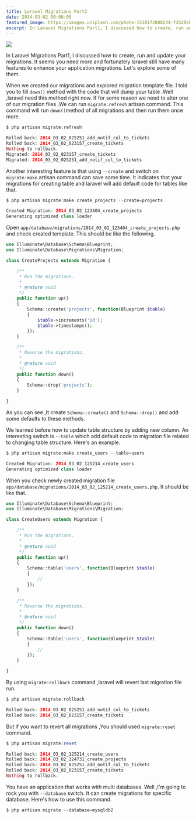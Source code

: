 ```yaml
---
title: Laravel Migrations Part2
date: 2014-03-02 00:00:00
featured_image: https://images.unsplash.com/photo-1530172888244-f3520bbeaa55
excerpt: In Laravel Migrations Part1, I discussed how to create, run and update your migrations. It seems you need more and fortunately laravel still have many features to enhance your application migrations. Let's explore some of them.
---
```


![](https://images.unsplash.com/photo-1530172888244-f3520bbeaa55)

In Laravel Migrations Part1, I discussed how to create, run and update your migrations. It seems you need more and fortunately laravel still have many features to enhance your application migrations. Let's explore some of them.

When we created our migrations and explored migration template file. I told you to fill `down()` method with the code that will dump your table .Well ,laravel need this method right now. If for some reason we need to alter one of our migration files ,We can run `migrate:refresh` artisan command. This command will run `down()`method of all migrations and then run them once more.

```php
$ php artisan migrate:refresh

Rolled back: 2014_03_02_025251_add_notif_col_to_tickets
Rolled back: 2014_03_02_023157_create_tickets
Nothing to rollback.
Migrated: 2014_03_02_023157_create_tickets
Migrated: 2014_03_02_025251_add_notif_col_to_tickets
```

Another interesting feature is that using `--create` and switch on `migrate:make` artisan command can save some time. It indicates that your migrations for creating table and laravel will add default code for tables like that.

```php
$ php artisan migrate:make create_projects --create=projects

Created Migration: 2014_03_02_123404_create_projects
Generating optimized class loader
```

Open `app/database/migrations/2014_03_02_123404_create_projects.php` and check created template. This should be like the following.

```php
use Illuminate\Database\Schema\Blueprint;
use Illuminate\Database\Migrations\Migration;

class CreateProjects extends Migration {

	/**
	 * Run the migrations.
	 *
	 * @return void
	 */
	public function up()
	{
		Schema::create('projects', function(Blueprint $table)
		{
			$table->increments('id');
			$table->timestamps();
		});
	}

	/**
	 * Reverse the migrations.
	 *
	 * @return void
	 */
	public function down()
	{
		Schema::drop('projects');
	}

}
```

As you can see ,It create `Schema::create()` and `Schema::drop()` and add some defaults to these methods.

We learned before how to update table structure by adding new column. An interesting switch is `--table` which add default code to migration file related to changing table structure. Here's an example.

```php
$ php artisan migrate:make create_users --table=users

Created Migration: 2014_03_02_125214_create_users
Generating optimized class loader
```

When you check newly created migration file `app/database/migrations/2014_03_02_125214_create_users.php`. It should be like that.

```php
use Illuminate\Database\Schema\Blueprint;
use Illuminate\Database\Migrations\Migration;

class CreateUsers extends Migration {

	/**
	 * Run the migrations.
	 *
	 * @return void
	 */
	public function up()
	{
		Schema::table('users', function(Blueprint $table)
		{
			//
		});
	}

	/**
	 * Reverse the migrations.
	 *
	 * @return void
	 */
	public function down()
	{
		Schema::table('users', function(Blueprint $table)
		{
			//
		});
	}

}
```

By using `migrate:rollback` command ,laravel will revert last migration file run.

```php
$ php artisan migrate:rollback

Rolled back: 2014_03_02_025251_add_notif_col_to_tickets
Rolled back: 2014_03_02_023157_create_tickets
```

But if you want to revert all migrations ,You should used `migrate:reset` command.

```php
$ php artisan migrate:reset

Rolled back: 2014_03_02_125214_create_users
Rolled back: 2014_03_02_124731_create_projects
Rolled back: 2014_03_02_025251_add_notif_col_to_tickets
Rolled back: 2014_03_02_023157_create_tickets
Nothing to rollback.
```

You have an application that works with multi databases. Well ,I'm going to rock you with `--database` switch. It can create migrations for specific database. Here's how to use this command.

```php
$ php artisan migrate --database=mysqldb2
```
